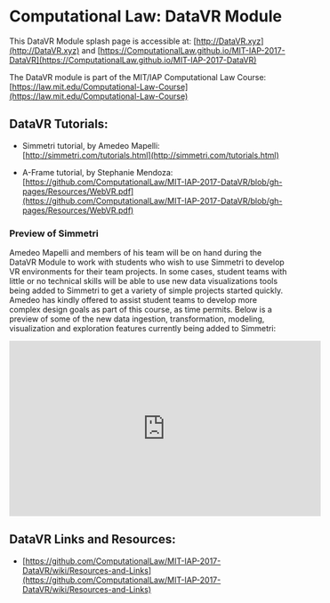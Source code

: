 # Computational Law: DataVR Module

This DataVR Module splash page is accessible at: [http://DataVR.xyz](http://DataVR.xyz) and [https://ComputationalLaw.github.io/MIT-IAP-2017-DataVR](https://ComputationalLaw.github.io/MIT-IAP-2017-DataVR)

The DataVR module is part of the MIT/IAP Computational Law Course: [https://law.mit.edu/Computational-Law-Course](https://law.mit.edu/Computational-Law-Course)

## DataVR Tutorials:

* Simmetri tutorial, by Amedeo Mapelli: [http://simmetri.com/tutorials.html](http://simmetri.com/tutorials.html)

* A-Frame tutorial, by Stephanie Mendoza: [https://github.com/ComputationalLaw/MIT-IAP-2017-DataVR/blob/gh-pages/Resources/WebVR.pdf](https://github.com/ComputationalLaw/MIT-IAP-2017-DataVR/blob/gh-pages/Resources/WebVR.pdf)

### Preview of Simmetri

Amedeo Mapelli and members of his team will be on hand during the DataVR Module to work with students who wish to use Simmetri to develop VR environments for their team projects.  In some cases, student teams with little or no technical skills will be able to use new data visualizations tools being added to Simmetri to get a variety of simple projects started quickly.  Amedeo has kindly offered to assist student teams to develop more complex design goals as part of this course, as time permits.  Below is a preview of some of the new data ingestion, transformation, modeling, visualization and exploration features currently being added to Simmetri:

<center>
<iframe width="560" height="315" src="https://www.youtube.com/embed/k2qTVJiuEwU" frameborder="0" allowfullscreen></iframe>
</center>

## DataVR Links and Resources: 

* [https://github.com/ComputationalLaw/MIT-IAP-2017-DataVR/wiki/Resources-and-Links](https://github.com/ComputationalLaw/MIT-IAP-2017-DataVR/wiki/Resources-and-Links)
